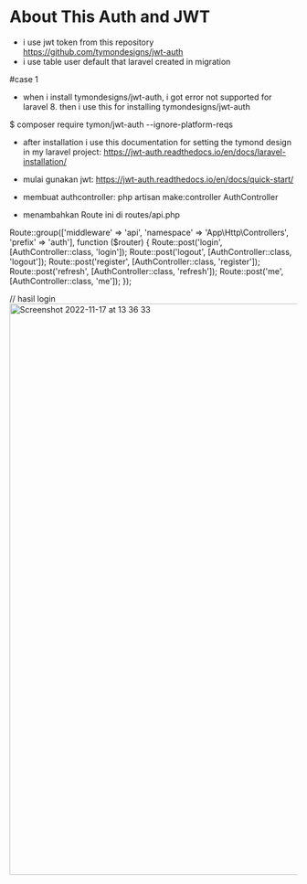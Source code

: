 # About This Auth and JWT
- i use jwt token from this repository https://github.com/tymondesigns/jwt-auth
- i use table user default that laravel created in migration

#case 1 
-  when i install tymondesigns/jwt-auth, i got error not supported for laravel 8. then i use this for installing tymondesigns/jwt-auth

$ composer require tymon/jwt-auth --ignore-platform-reqs

- after installation i use this documentation for setting the tymond design in my laravel project: https://jwt-auth.readthedocs.io/en/docs/laravel-installation/

- mulai gunakan jwt: https://jwt-auth.readthedocs.io/en/docs/quick-start/

- membuat authcontroller: 
php artisan make:controller AuthController

- menambahkan Route ini di routes/api.php

Route::group(['middleware' => 'api', 'namespace' => 'App\Http\Controllers', 'prefix' => 'auth'], function ($router) {
    Route::post('login', [AuthController::class, 'login']);
    Route::post('logout', [AuthController::class, 'logout']);
    Route::post('register', [AuthController::class, 'register']);
    Route::post('refresh', [AuthController::class, 'refresh']);
    Route::post('me', [AuthController::class, 'me']);
});

// hasil login
<img width="1000" alt="Screenshot 2022-11-17 at 13 36 33" src="https://user-images.githubusercontent.com/49187517/202374262-c18bfe91-5539-4245-b4f3-7c2d64389bcb.png">
